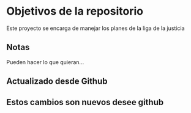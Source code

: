 # Objetivos de la repositorio

Este proyecto se encarga de manejar los planes de la liga de la justicia


## Notas
Pueden hacer lo que quieran...


## Actualizado desde Github

## Estos cambios son nuevos desee github
